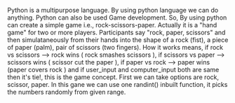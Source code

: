Python is a multipurpose  language.
By using python language we can do anything.
Python can also be used Game development.
So, By using python can create a simple game i.e., rock-scissors-paper.
Actually it is a "hand game" for two or more players. Participants say "rock, paper, scissors" and then simulataneously from their hands
into the shape of a rock (fist), a piece of paper (palm), pair of scissors (two fingers).
How it works means,
if rock vs scissors --> rock wins ( rock smashes scissors ),
if scissors vs paper --> scissors wins ( scissor cut the paper ),
if paper vs rock --> paper wins (paper covers rock ) and 
if user_input and computer_input both are same then it's tie!,
this is the game concept.
First we can take options are rock, scissor, paper.
In this gane we can use one randint() inbuilt function, it picks the numbers randomly from given range.
